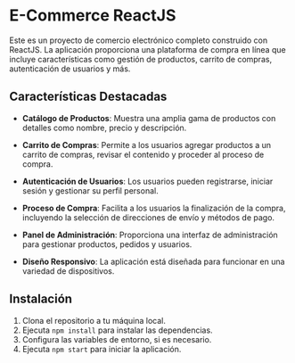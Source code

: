 # E-Commerce ReactJS

Este es un proyecto de comercio electrónico completo construido con ReactJS. La aplicación proporciona una plataforma de compra en línea que incluye características como gestión de productos, carrito de compras, autenticación de usuarios y más.

## Características Destacadas

- **Catálogo de Productos**: Muestra una amplia gama de productos con detalles como nombre, precio y descripción.

- **Carrito de Compras**: Permite a los usuarios agregar productos a un carrito de compras, revisar el contenido y proceder al proceso de compra.

- **Autenticación de Usuarios**: Los usuarios pueden registrarse, iniciar sesión y gestionar su perfil personal.

- **Proceso de Compra**: Facilita a los usuarios la finalización de la compra, incluyendo la selección de direcciones de envío y métodos de pago.

- **Panel de Administración**: Proporciona una interfaz de administración para gestionar productos, pedidos y usuarios.

- **Diseño Responsivo**: La aplicación está diseñada para funcionar en una variedad de dispositivos.

## Instalación

1. Clona el repositorio a tu máquina local.
2. Ejecuta `npm install` para instalar las dependencias.
3. Configura las variables de entorno, si es necesario.
4. Ejecuta `npm start` para iniciar la aplicación.
